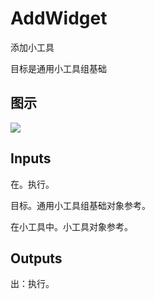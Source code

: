 # AddWidget

添加小工具

目标是通用小工具组基础

## 图示

![]($-20221218-19155959.png)

## Inputs

在。执行。

目标。通用小工具组基础对象参考。

在小工具中。小工具对象参考。  

## Outputs

出：执行。
